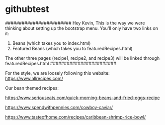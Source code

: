 # githubtest



########################
Hey Kevin, 
This is the way we were thinking about setting up the bootstrap menu. You'll only have two links on it:
1) Beans (which takes you to index.html)
2) Featured Beans (which takes you to featuredRecipes.html)

The other three pages (recipe1, recipe2, and recipe3) will be linked through featuredRecipes.html
########################









For the style, we are loosely following this website:
https://www.allrecipes.com/





Our bean themed recipes: 

https://www.seriouseats.com/quick-morning-beans-and-fried-eggs-recipe

https://www.spendwithpennies.com/cowboy-caviar/


https://www.tasteofhome.com/recipes/caribbean-shrimp-rice-bowl/

